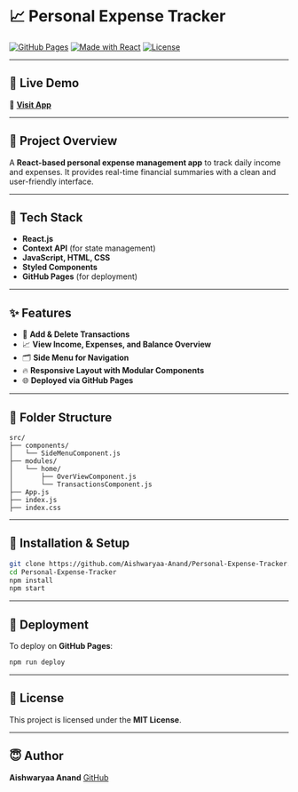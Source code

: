 # 📈 Personal Expense Tracker

[![GitHub Pages](https://img.shields.io/badge/Live-Demo-blueviolet?style=flat-square\&logo=github)](https://aishwaryaa-anand.github.io/Personal-Expense-Tracker/)
[![Made with React](https://img.shields.io/badge/Made%20with-React-61DAFB?style=flat-square\&logo=react)](https://reactjs.org/)
[![License](https://img.shields.io/badge/License-MIT-green?style=flat-square)](#license)

---

## 🚀 Live Demo

🔗 **[Visit App](https://aishwaryaa-anand.github.io/Personal-Expense-Tracker/)**

---

## 📝 Project Overview

A **React-based personal expense management app** to track daily income and expenses.
It provides real-time financial summaries with a clean and user-friendly interface.

---

## 🔧 Tech Stack

* **React.js**
* **Context API** (for state management)
* **JavaScript, HTML, CSS**
* **Styled Components**
* **GitHub Pages** (for deployment)

---

## ✨ Features

* 💸 **Add & Delete Transactions**
* 📈 **View Income, Expenses, and Balance Overview**
* 🗂️ **Side Menu for Navigation**
* 🔥 **Responsive Layout with Modular Components**
* 🌐 **Deployed via GitHub Pages**

---

## 📂 Folder Structure

```
src/
├── components/
│   └── SideMenuComponent.js
├── modules/
│   └── home/
│       ├── OverViewComponent.js
│       └── TransactionsComponent.js
├── App.js
├── index.js
├── index.css
```

---

## 📆 Installation & Setup

```bash
git clone https://github.com/Aishwaryaa-Anand/Personal-Expense-Tracker.git
cd Personal-Expense-Tracker
npm install
npm start
```

---

## 🚀 Deployment

To deploy on **GitHub Pages**:

```bash
npm run deploy
```

---

## 📄 License

This project is licensed under the **MIT License**.

---

## 😇 Author

**Aishwaryaa Anand**
[GitHub](https://github.com/Aishwaryaa-Anand)
